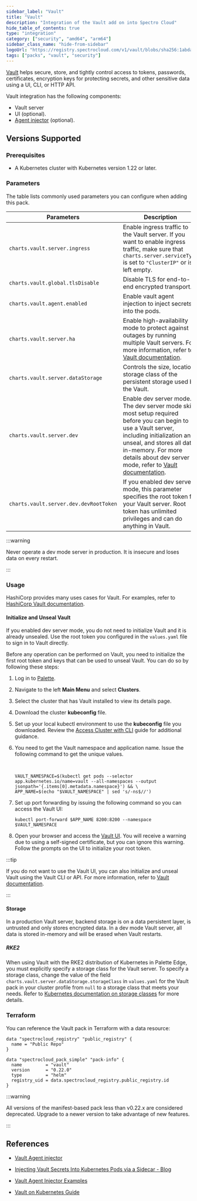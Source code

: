 ```yaml
---
sidebar_label: "Vault"
title: "Vault"
description: "Integration of the Vault add on into Spectro Cloud"
hide_table_of_contents: true
type: "integration"
category: ["security", "amd64", "arm64"]
sidebar_class_name: "hide-from-sidebar"
logoUrl: "https://registry.spectrocloud.com/v1/vault/blobs/sha256:1abda0173be1fd4ddfeccd2ff15089edd38a25e433ad7bb562a770d92992c7af?type=image/png"
tags: ["packs", "vault", "security"]
---
```


[Vault](https://www.vaultproject.io/) helps secure, store, and tightly control access to tokens, passwords, certificates, encryption keys for protecting secrets, and other sensitive data using a UI, CLI, or HTTP API.

Vault integration has the following components:

- Vault server
- UI (optional).
- [Agent injector](https://www.vaultproject.io/docs/platform/k8s/injector/) (optional).

## Versions Supported

<Tabs queryString="versions">

<TabItem label="0.22.x" value="0.22.x">

### Prerequisites

- A Kubernetes cluster with Kubernetes version 1.22 or later.

### Parameters

The table lists commonly used parameters you can configure when adding this pack.

| Parameters                             | Description                                                                                                                                                                                                                                                                                                                   | Default  |
| -------------------------------------- | ----------------------------------------------------------------------------------------------------------------------------------------------------------------------------------------------------------------------------------------------------------------------------------------------------------------------------- | -------- |
| `charts.vault.server.ingress`          | Enable ingress traffic to the Vault server. If you want to enable ingress traffic, make sure that `charts.server.serviceType` is set to `"ClusterIP"` or is left empty.                                                                                                                                                       | `False`  |
| `charts.vault.global.tlsDisable`       | Disable TLS for end-to-end encrypted transport.                                                                                                                                                                                                                                                                               | `True`   |
| `charts.vault.agent.enabled`           | Enable vault agent injection to inject secrets into the pods.                                                                                                                                                                                                                                                                 | `-`      |
| `charts.vault.server.ha`               | Enable high-availability mode to protect against outages by running multiple Vault servers. For more information, refer to [Vault documentation](https://developer.hashicorp.com/vault/docs/internals/high-availability).                                                                                                     | `false`  |
| `charts.vault.server.dataStorage`      | Controls the size, location, storage class of the persistent storage used by the Vault.                                                                                                                                                                                                                                       |          |
| `charts.vault.server.dev`              | Enable dev server mode. The dev server mode skips most setup required before you can begin to use a Vault server, including initialization and unseal, and stores all data in-memory. For more details about dev server mode, refer to [Vault documentation](https://developer.hashicorp.com/vault/docs/concepts/dev-server). | `False`  |
| `charts.vault.server.dev.devRootToken` | If you enabled dev server mode, this parameter specifies the root token for your Vault server. Root token has unlimited privileges and can do anything in Vault.                                                                                                                                                              | `"root"` |

:::warning

Never operate a dev mode server in production. It is insecure and loses data on every restart.

:::

### Usage

HashiCorp provides many uses cases for Vault. For examples, refer to [HashiCorp Vault documentation](https://developer.hashicorp.com/vault/docs/use-cases).

#### Initialize and Unseal Vault

If you enabled dev server mode, you do not need to initialize Vault and it is already unsealed. Use the root token you configured in the `values.yaml` file to sign in to Vault directly.

Before any operation can be performed on Vault, you need to initialize the first root token and keys that can be used to unseal Vault.
You can do so by following these steps:

1. Log in to [Palette](https://console.spectrocloud.com).

2. Navigate to the left **Main Menu** and select **Clusters**.

3. Select the cluster that has Vault installed to view its details page.

4. Download the cluster **kubeconfig** file.

5. Set up your local kubectl environment to use the **kubeconfig** file you downloaded. Review the [Access Cluster with CLI](../clusters/cluster-management/palette-webctl.md) guide for additional guidance.

6. You need to get the Vault namespace and application name. Issue the following command to get the unique values.

   <br />

   ```shell
   VAULT_NAMESPACE=$(kubectl get pods --selector app.kubernetes.io/name=vault --all-namespaces --output jsonpath='{.items[0].metadata.namespace}') && \
   APP_NAME=$(echo "$VAULT_NAMESPACE" | sed 's/-ns$//')
   ```

7. Set up port forwarding by issuing the following command so you can access the Vault UI:

   ```
   kubectl port-forward $APP_NAME 8200:8200 --namespace $VAULT_NAMESPACE
   ```

8. Open your browser and access the [Vault UI](https://localhost:8200/ui). You will receive a warning due to using a self-signed certificate, but you can ignore this warning. Follow the prompts on the UI to initialize your root token.

:::tip

If you do not want to use the Vault UI, you can also initialize and unseal Vault using the Vault CLI or API. For more information, refer to [Vault documentation](https://developer.hashicorp.com/vault/docs/platform/k8s/helm/run#initialize-and-unseal-vault).

:::

#### Storage

In a production Vault server, backend storage is on a data persistent layer, is untrusted and only stores encrypted data. In a dev mode Vault server, all data is stored in-memory and will be erased when Vault restarts.

##### RKE2

When using Vault with the RKE2 distribution of Kubernetes in Palette Edge, you must explicitly specify a storage class for the Vault server. To specify a storage class, change the value of the field `charts.vault.server.dataStorage.storageClass` in `values.yaml` for the Vault pack in your cluster profile from `null` to a storage class that meets your needs. Refer to [Kubernetes documentation on storage classes](https://kubernetes.io/docs/concepts/storage/storage-classes/) for more details.

### Terraform

You can reference the Vault pack in Terraform with a data resource:

```hcl
data "spectrocloud_registry" "public_registry" {
  name = "Public Repo"
}

data "spectrocloud_pack_simple" "pack-info" {
  name         = "vault"
  version      = "0.22.0"
  type         = "helm"
  registry_uid = data.spectrocloud_registry.public_registry.id
}
```

</TabItem>

<TabItem label="Deprecated" value="Deprecated">

:::warning

All versions of the manifest-based pack less than v0.22.x are considered deprecated. Upgrade to a newer version to take advantage of new features.

:::

</TabItem>

</Tabs>

## References

- [Vault Agent injector](https://www.vaultproject.io/docs/platform/k8s/injector/)

- [Injecting Vault Secrets Into Kubernetes Pods via a Sidecar - Blog](https://www.hashicorp.com/blog/injecting-vault-secrets-into-kubernetes-pods-via-a-sidecar/)

- [Vault Agent Injector Examples](https://www.vaultproject.io/docs/platform/k8s/injector/examples/)

- [Vault on Kubernetes Guide](https://www.vaultproject.io/docs/platform/k8s/helm/run)
